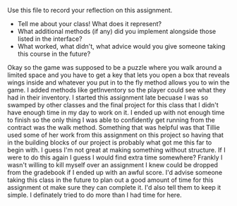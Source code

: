 Use this file to record your reflection on this assignment.

- Tell me about your class! What does it represent?
- What additional methods (if any) did you implement alongside those listed in the interface?
- What worked, what didn't, what advice would you give someone taking this course in the future?

Okay so the game was supposed to be a puzzle where you walk around a limited space and you have to get a key that lets you open a box that reveals wings inside and whatever you put in to the fly method allows you to win the game. 
I added methods like getInventory so the player could see what they had in their inventory.
I started this assignment late becuase I was so swamped by other classes and the final project for this class that I didn't have enough time in my day to work on it. I ended up with not enough time to finish so the only thing I was able to confidently get running from the contract was the walk method. Something that was helpful was that Tillie used some of her work from this assignment on this project so having that in the building blocks of our project is probably what got me this far to begin with. I guess I'm not great at making something without structure.
If I were to do this again I guess I would find extra time somewhere? Frankly I wasn't willing to kill myself over an assignment I knew could be dropped from the gradebook if I ended up with an awful score. 
I'd advise someone taking this class in the future to plan out a good amount of time for this assignment ot make sure they can complete it. I'd also tell them to keep it simple. I definately tried to do more than I had time for here. 